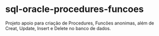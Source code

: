 # sql-oracle-procedures-funcoes
Projeto apoio para criação de Procedures, Funcões anonimas, além de Creat, Update, Insert e Delete no banco de dados.
